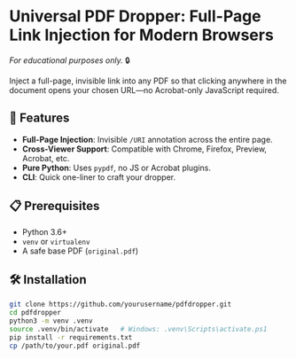 

# Universal PDF Dropper: Full-Page Link Injection for Modern Browsers

*For educational purposes only.* 🔒

Inject a full-page, invisible link into any PDF so that clicking anywhere in the document opens your chosen URL—no Acrobat-only JavaScript required.

## 🚀 Features
- **Full-Page Injection**: Invisible `/URI` annotation across the entire page.
- **Cross-Viewer Support**: Compatible with Chrome, Firefox, Preview, Acrobat, etc.
- **Pure Python**: Uses `pypdf`, no JS or Acrobat plugins.
- **CLI**: Quick one-liner to craft your dropper.

## 📋 Prerequisites
- Python 3.6+
- `venv` or `virtualenv`
- A safe base PDF (`original.pdf`)

## 🛠️ Installation
```bash
git clone https://github.com/yourusername/pdfdropper.git
cd pdfdropper
python3 -m venv .venv
source .venv/bin/activate   # Windows: .venv\Scripts\activate.ps1
pip install -r requirements.txt
cp /path/to/your.pdf original.pdf
